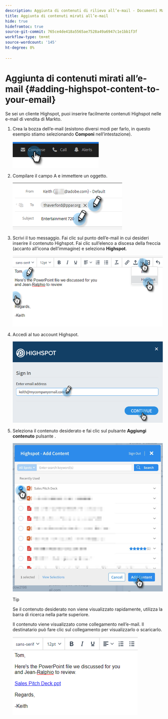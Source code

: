 ```yaml
---
description: Aggiunta di contenuti di rilievo all’e-mail - Documenti Marketo - Documentazione del prodotto
title: Aggiunta di contenuti mirati all’e-mail
hide: true
hidefromtoc: true
source-git-commit: 765ce4de418a5565ae7528a49a6947c1e1bb1f3f
workflow-type: tm+mt
source-wordcount: '145'
ht-degree: 0%

---
```


# Aggiunta di contenuti mirati all’e-mail {#adding-highspot-content-to-your-email}

Se sei un cliente Highspot, puoi inserire facilmente contenuti Highspot nelle e-mail di vendita di Markto.

1. Crea la bozza dell’e-mail (esistono diversi modi per farlo, in questo esempio stiamo selezionando **Componi** nell’intestazione).

   ![](assets/adding-highspot-content-to-your-email-1.png)

1. Compilare il campo A e immettere un oggetto.

   ![](assets/adding-highspot-content-to-your-email-2.png)

1. Scrivi il tuo messaggio. Fai clic sul punto dell’e-mail in cui desideri inserire il contenuto Highspot. Fai clic sull’elenco a discesa della freccia (accanto all’icona dell’immagine) e seleziona **Highspot**.

   ![](assets/adding-highspot-content-to-your-email-3.png)

1. Accedi al tuo account Highspot.

   ![](assets/adding-highspot-content-to-your-email-4.png)

1. Seleziona il contenuto desiderato e fai clic sul pulsante **Aggiungi contenuto** pulsante .

   ![](assets/adding-highspot-content-to-your-email-5.png)

   >[!TIP]
   >
   >Se il contenuto desiderato non viene visualizzato rapidamente, utilizza la barra di ricerca nella parte superiore.

   Il contenuto viene visualizzato come collegamento nell’e-mail. Il destinatario può fare clic sul collegamento per visualizzarlo o scaricarlo.

   ![](assets/adding-highspot-content-to-your-email-6.png)
